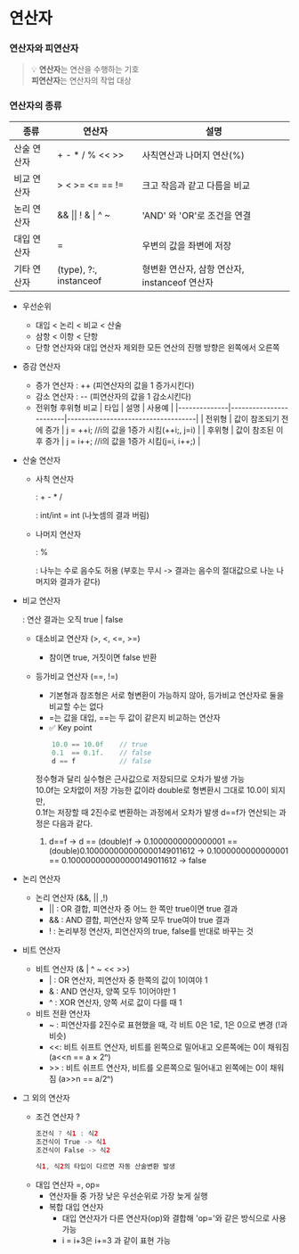 # 연산자

### 연산자와 피연산자

> 💡 **연산자**는 연산을 수행하는 기호  <br> **피연산자**는 연산자의 작업 대상

### 연산자의 종류

| 종류         | 연산자                 | 설명                               |
|--------------|------------------------|------------------------------------|
| 산술 연산자 | + - * / % << >>        | 사칙연산과 나머지 연산(%)           |
| 비교 연산자 | > < >= <= == !=        | 크고 작음과 같고 다름을 비교        |
| 논리 연산자 | &&  &#124;&#124; ! &  \|  ^  ~  | 'AND' 와 'OR'로 조건을 연결       |
| 대입 연산자 | =                      | 우변의 값을 좌변에 저장             |
| 기타 연산자 | (type), ?:, instanceof | 형변환 연산자, 삼항 연산자, instanceof 연산자 |

- 우선순위
    - 대입 < 논리 < 비교 < 산술
    - 삼항 < 이항 < 단항
    - 단항 연산자와 대입 연산자 제외한 모든 연산의 진행 방향은 왼쪽에서 오른쪽

- 증감 연산자
    - 증가 연산자 : ++ (피연산자의 값을 1 증가시킨다)
    - 감소 연산자 : -- (피연산자의 값을 1 감소시킨다)
    - 전위형 후위형 비교
        | 타입         | 설명                 | 사용예                               |
        |--------------|------------------------|------------------------------------|
        | 전위형 | 값이 참조되기 전에 증가        | j = ++i; //i의 값을 1증가 시킴(++i;, j=i)          |
        | 후위형 | 값이 참조된 이후 증가        | j = i++; //i의 값을 1증가 시킴(j=i, i++;)     |

- 산술 연산자
    - 사칙 연산자

        : + - * /

        : int/int = int (나눗셈의 결과 버림)
    - 나머지 연산자

        : %

        : 나누는 수로 음수도 허용 (부호는 무시 -> 결과는 음수의 절대값으로 나눈 나머지와 결과가 같다)

- 비교 연산자

    : 연산 결과는 오직 true | false
    - 대소비교 연산자 (>, <, <=, >=)
        - 참이면 true, 거짓이면 false 반환
    - 등가비교 연산자 (==, !=)
        - 기본형과 참조형은 서로 형변환이 가능하지 않아, 등가비교 연산자로 둘을 비교할 수는 없다
        - =는 값을 대입, ==는 두 값이 같은지 비교하는 연산자
        - ✅ Key point
        
        ```java
            10.0 == 10.0f    // true
            0.1  == 0.1f.    // false 
            d == f           // false
        ``` 
        정수형과 달리 실수형은 근사값으로 저장되므로 오차가 발생 가능 <br>
        10.0f는 오차없이 저장 가능한 값이라 double로 형변환시 그대로 10.0이 되지만, <br>
        0.1f는 저장할 때 2진수로 변환하는 과정에서 오차가 발생
        d==f가 연산되는 과정은 다음과 같다.
        1. d==f
        -> d == (double)f
        -> 0.1000000000000001 == (double)0.100000000000000149011612
        -> 0.1000000000000001 == 0.100000000000000149011612
        -> false

- 논리 연산자
    - 논리 연산자 (&&, || ,!)
        - || : OR 결합, 피연산자 중 어느 한 쪽만 true이면 true 결과
        - && : AND 결합, 피연산자 양쪽 모두 true여야 true 결과
        - !  : 논리부정 연산자, 피연산자의 true, false를 반대로 바꾸는 것

- 비트 연산자
    - 비트 연산자 (& | ^ ~ << >>)
        - | : OR 연산자, 피연산자 중 한쪽의 값이 1이여야 1
        - & : AND 연산자, 양쪽 모두 1이어야만 1
        - ^ : XOR 연산자, 양쪽 서로 값이 다를 때 1
    - 비트 전환 연산자
        - ~ : 피연산자를 2진수로 표현했을 때, 각 비트 0은 1로, 1은 0으로 변경 (!과 비슷)
        - <<: 비트 쉬프트 연산자, 비트를 왼쪽으로 밀어내고 오른쪽에는 0이 채워짐 (a<<n == a × 2ⁿ) 
        - &gt;&gt; : 비트 쉬프트 연산자, 비트를 오른쪽으로 밀어내고 왼쪽에는 0이 채워짐 (a&gt;&gt;n == a/2ⁿ)
- 그 외의 연산자
    - 조건 연산자 ?
        ```java
        조건식 ? 식1 : 식2
        조건식이 True -> 식1
        조건식이 False -> 식2

        식1, 식2의 타입이 다르면 자동 산술변환 발생
         ```
    - 대입 연산자 =, op=
        - 연산자들 중 가장 낮은 우선순위로 가장 늦게 실행
        - 복합 대입 연산자
            - 대입 연산자가 다른 연산자(op)와 결합해 'op='와 같은 방식으로 사용 가능
            - i = i+3은 i+=3 과 같이 표현 가능
            
